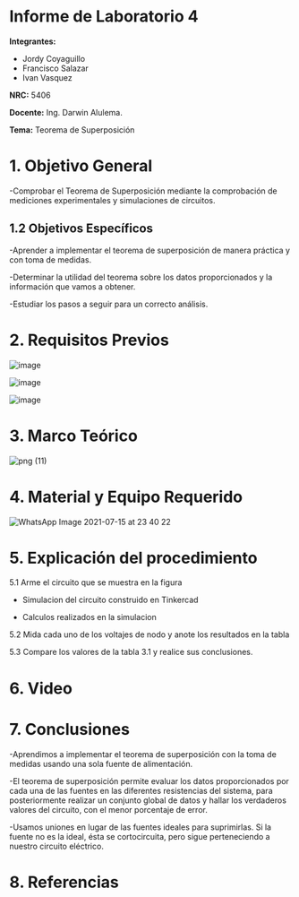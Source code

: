 # Informe de Laboratorio 4
**Integrantes:**

- Jordy Coyaguillo
- Francisco Salazar
- Ivan Vasquez

 **NRC:** 5406
 
 **Docente:** Ing. Darwin Alulema.
 
 **Tema:** Teorema de Superposición
# 1. Objetivo General
-Comprobar el Teorema de Superposición mediante la comprobación de mediciones experimentales y simulaciones de circuitos.

## 1.2 Objetivos Específicos

-Aprender a implementar el teorema de superposición de manera práctica y con  toma de medidas.

-Determinar la utilidad del teorema sobre los datos proporcionados y la información que vamos a obtener.

-Estudiar los pasos a seguir para un correcto análisis.

# 2. Requisitos Previos

![image](https://user-images.githubusercontent.com/85137954/125892710-d855667a-92e2-4584-a249-692c1ea433f8.png)

![image](https://user-images.githubusercontent.com/85137954/125892815-1c2a0f15-2588-474f-aa05-d8190e9dc630.png)

![image](https://user-images.githubusercontent.com/85137954/125892906-3f25dfdf-c934-404a-8c20-7e58895e777a.png)



# 3. Marco Teórico

![png (11)](https://user-images.githubusercontent.com/85137954/125890671-b5413ca7-e840-41f7-a329-885583a7a186.png)

# 4. Material y Equipo Requerido

![WhatsApp Image 2021-07-15 at 23 40 22](https://user-images.githubusercontent.com/85137954/125892778-8644b3a4-35e9-4f03-89c4-70f1189af62f.jpeg)

# 5. Explicación del procedimiento

5.1 Arme el circuito que se muestra en la figura


- Simulacion del circuito construido en Tinkercad



- Calculos realizados en la simulacion


5.2 Mida cada uno de los voltajes de nodo y anote los resultados en la tabla



5.3 Compare los valores de la tabla 3.1 y realice sus conclusiones.



# 6. Video


# 7. Conclusiones

-Aprendimos a implementar el teorema de superposición con la toma de medidas usando una sola fuente de alimentación.

-El teorema de superposición permite evaluar los datos proporcionados por cada una de las fuentes en las diferentes resistencias del sistema, para posteriormente realizar un conjunto global de datos y hallar los verdaderos valores del circuito, con el menor porcentaje de error.

-Usamos uniones en lugar de las fuentes ideales para suprimirlas. Si la fuente no es la ideal, ésta se cortocircuita, pero sigue perteneciendo a nuestro circuito eléctrico.


# 8. Referencias


